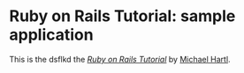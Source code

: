 # Ruby on Rails Tutorial: sample application

This is the dsflkd
the [*Ruby on Rails Tutorial*](http://railstutorial.org/)
by [Michael Hartl](http://michaelhartl.com/).
